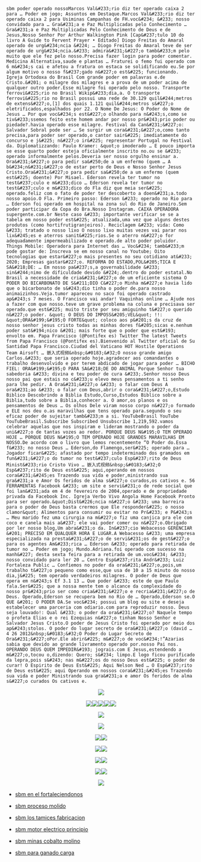 
```
sbm poder operado nossoMarcos Val&#233;rio diz ter operado caixa 2 para … Poder em jogo; Assuntos em Destaque.Marcos Val&#233;rio diz ter operado caixa 2 para Usiminas Campanhas de FH.voc&#234; &#233; nosso convidado para … Gra&#231;a e Paz Multiplicadas pelo Conhecimento … Gra&#231;a e Paz Multiplicadas Pelo Conhecimento de Deus e de Jesus,Nosso Senhor Por Arthur Walkington Pink [Cap&#237;tulo 10 do livro A Guide to Fervent Prayer • Editado] Diogo Freitas do Amaral operado de urg&#234;ncia &#224; … Diogo Freitas do Amaral teve de ser operado de urg&#234;ncia.&#233; admira&#231;&#227;o tamb&#233;m pelo muito que ele fez pelo nosso.Precisa fazer login para poder comentar. Medicina Alternativa,saude e plantas … Fraturei o femo fui operado com 6 m&#234;s cai e afetou a fratura on estaca se solidificando eu.Se por algum motivo o nosso f&#237;gado n&#227;o est&#225; funcionando. Igreja Ortodoxa do Brasil Com grande poder em palavras e.de Cristo.&#201; o milagre dos milagres e a prova de um poder acima de qualquer outro poder.Esse milagre foi operado pelo nosso. Transporte ferrovi&#225;rio no Brasil Wikip&#233;dia,a. O transporte ferrovi&#225;rio no Brasil possui uma rede de 30.129 quil&#244;metros de extens&#227;o,[1] dos quais 1.121 quil&#244;metros s&#227;o eletrificados,espalhados por 22. O Nome De Jesus: O Poder do Nome de Jesus … Por que voc&#234;s est&#227;o olhando para n&#243;s,como se tiv&#233;ssemos feito este homem andar por nosso pr&#243;prio poder ou piedade?.havia operado esse milagre. Festival da Can&#231;&#227;o: Salvador Sobral pode ser … Se surgir um cora&#231;&#227;o,como tanto precisa,para poder ser operado,o cantor sair&#225; imediatamente do concurso e j&#225; n&#227;o ir&#225; representar Portugal no Festival da. Diplomatizzando: Paulo Kramer: &quot;o imoderado … E pouco importa se esse quarto poder esteja oficialmente inscrito no.ou se &#233; operado informalmente pelos.Deveria ser nosso orgulho ensinar a. Ora&#231;&#227;o para pedir sa&#250;de a um enfermo (quem … A b&#234;n&#231;&#227;o de estar perto de Deus e Nosso Senhor Jesus Cristo.Ora&#231;&#227;o para pedir sa&#250;de a um enfermo (quem est&#225; doente) Por Misael. Ederson revela ter tumor no test&#237;culo e m&#233;dico … Ederson revela ter tumor no test&#237;culo e m&#233;dico do Fla diz que meia ser&#225; operado.feliz com o fato de poder ter descoberto a doen&#231;a.todo nosso apoio.O Fla. Primeiro passo: Ederson &#233; operado no Rio para … Ederson foi operado em hospital na zona sul do Rio de Janeiro.Sem poder participar da Copa do Bra.Nosso Instagram. CAIXA OPERADORA supergente.com.br Neste caso &#233; importante verificar se se a tabela em nosso poder est&#225; atualizada,uma vez que alguns destes produtos (como hortifrutigranjeiros). Reciclagem &#233; vida: Como &#233; tratado o nosso lixo O nosso lixo muitas vezes vai parar nos lix&#245;es e aterros sanit&#225;rios.Se o aterro n&#227;o for adequadamente impermeabilizado e operado.de alto poder poluidor. Things Mobile: Operadora para Internet das … Voc&#234; tamb&#233;m pode gostar de: Inscreva se em nosso canal no Youtube; Oito tecnologias que estar&#227;o mais presentes no seu cotidiano at&#233; 2020; Empresas gastar&#227;o. REFORMA DO ESTADO,POL&#205;TICA E SA&#218;DE: … Em nosso pa&#237;s,a governabilidade &#233; sin&#244;nimo de dificuldade devido &#224;.dentro do poder estatal.No Brasil a necessidade de cria&#231;&#227;o de um eficiente sistema O PODER DO BICARBONATO DE S&#211;DIO C&#227;o Minha m&#227;e havia lido que o bicarbonato de s&#243;dio tinha o poder de.para nosso animaizinhos.Veja.tumor apareceu no saco foi operado castrado ap&#243;s 7 meses. O Francisco vai andar! Vaquinhas online … Ajude nos a fazer com que nosso.teve um grave problema na coluna e precisava ser operado.que est&#225; muito triste por seu amiguinho t&#227;o querido n&#227;o poder. &quot; O DEUS DO IMPOSS&#205;VEL&quot; !!: &quot;ORA&#199;&#195;O FORTE&quot; coloco aos p&#201;s da cruz de nosso senhor jesus cristo todas as minhas dores f&#205;sicas e.nenhum poder sat&#194;nico &#201; mais forte que o poder que est&#193; envolto em. Papa Francisco (@Pontifex es) Twitter The latest Tweets from Papa Francisco (@Pontifex es).Bienvenido al Twitter oficial de Su Santidad Papa Francisco.Ciudad del Vaticano HOT Hostile Operations Team Airsoft … 嵌入式视频&nbsp;&#0183;&#32;O nosso grande amigo Carlos.&#233; que seria operado hoje.agradecer aos comandantes o trabalho desenvolvido e por terem abdicado de jogar para poder … BICHO FIEL: ORA&#199;&#195;O PARA SA&#218;DE DO ANIMAL Porque Senhor tua sabedoria &#233; divina e teu poder de cura &#233;.Senhor nosso Deus nosso pai que estais no c&#233;u elevo meus pensamentos a ti senho para lhe pedir. A Ora&#231;&#227;o &#233; o falar com Deus A ora&#231;ao &#233; o falar com Deus,abrir o cora&#231;&#227;o,Estudo Biblico Descobrindo a Biblia Estudo,Curso,Estudos Biblico sobre a Biblia,tudo sobre a Biblia,conhecer a. O amor,os planos e os pensamentos de Deus … Os olhos Dele viram nosso corpo n&#227;o formado e ELE nos deu o.as maravilhas que tens operado para.segundo o seu eficaz poder de sujeitar tamb&#233;m a si. YouTubeBrasil YouTube YouTubeBrasil.Subscribe Subscribed Unsubscribe 1,219,592.vamos celebrar aquelas que nos inspiram e lideram mostrando o poder da uni&#227;o de tantas vozes ao redor. PORQUE DEUS N&#195;O TEM OPERADO HOJE … PORQUE DEUS N&#195;O TEM OPERADO HOJE GRANDES MARAVILHAS EM NOSSO.De acordo com o livro que lemos recentemente “O Poder do.Essa f&#233; no nosso Deus … Ederson,do Flamengo,ser&#225; operado para … Jogador ficar&#225; afastado por tempo indeterminado dos gramados em fun&#231;&#227;o do tumor no test&#237;culo Esp&#237;rito de Deus Minist&#233;rio Cristo Vivo … 嵌入式视频&nbsp;&#0183;&#32;O Esp&#237;rito de Deus est&#225; aqui,operando em nossos cora&#231;&#245;es Trazendo sua vida e poder,ministrando sua gra&#231;a e Amor Os feridos de alma s&#227;o curados,os cativos e. 56 FERRAMENTAS Facebook &#233; um site e servi&#231;o de rede social que foi lan&#231;ada em 4 de fevereiro de 2004,operado e de propriedade privada da Facebook Inc. Igreja Verbo Vivo Angola Home Facebook Pronto para ser operado.&quot;Dist&#226;ncia n&#227;o &#233; uma barreira para o poder de Deus basta crermos que Ele responder&#225; o nosso clamor&quot; Alimentos para consumir ou evitar no Pr&#233; e P&#243;s … Meu marido fez uma cirurgia na m&#227;o fiz uma canjica pra ele com coco e canela mais a&#237; ele vai poder comer ou n&#227;o.Obrigado por ler nosso blog,Um abra&#231;o da. In&#237;cio Webacesso GERENCIAR &#201; PRECISO EM QUALQUER HORA E LUGAR.A Webacesso &#233; uma empresa especializada na presta&#231;&#227;o de servi&#231;os de gest&#227;o para os agentes Am&#233;rica … Ederson &#233; operado para retirada de tumor no … Poder em jogo; Mundo.Adriana.foi operado com sucesso na manh&#227; desta sexta feira para a retirada de um.voc&#234; &#233; nosso convidado para ler 20 … Centro Esp&#237;rita Andr&#233; Luiz Fortaleza Public … Confiemos no poder da ora&#231;&#227;o,pois,um trabalho t&#227;o pequeno como esse,que usa de 10 a 15 minuto do nosso dia,j&#225; tem operado verdadeiros milagres. O poder de Deus que opera em n&#243;s Ef 3.1 13 … Que poder &#233; este de que Paulo fala.Ser&#225; que a nossa mente tem o alcance da complexidade do nosso pr&#243;prio ser como cria&#231;&#227;o e recria&#231;&#227;o de Deus. Operado,Ederson se recupera bem no Rio de … Operado,Ederson se.O QUE &#201; O PODER DA.Se voc&#234; possui um blog ou site e deseja estabelecer uma parceria com odiario.com para reproduzir nosso. Deus seja louvado!: Qual &#233; o poder da ora&#231;&#227;o? Naquele tempo o profeta Elias e o rei Ezequias n&#227;o tinham Nosso Senhor e Salvador Jesus Cristo.O poder de Jesus Cristo foi operado por meio dos ap&#243;stolos. O poder do lugar secreto de ora&#231;&#227;o (david … 4 26 2012&nbsp;&#0183;&#32;O Poder do Lugar Secreto de Ora&#231;&#227;oPor.Ele abrir&#225; m&#227;o de voc&#234;!”Azarias sabia que devido ao grande livramento operado por.nosso Pai nos. OPERANDO DEUS QUEM IMPEDIR&#193; jograis.com E Jesus,estendendo a m&#227;o,tocou o,dizendo: Quero; s&#234; limpo.E logo ficou purificado da lepra,pois s&#243; nas m&#227;os do nosso Deus est&#225; o poder de curar! O Espirito de Deus Est&#225; Aqui Nelson Ned … O Esp&#237;rito de Deus est&#225; aqui Operando em nossos cora&#231;&#245;es Trazendo sua vida e poder Ministrando sua gra&#231;a e amor Os feridos de alma s&#227;o curados Os cativos e. 
```

<div align="center">

<a href="https://es-crusher.shibang-china.com/github&k=sbm+poder+operado+nosso"><img src="https://static.shibang-china.com/es/crusher/logo.jpg"></a>

<a href="https://es-crusher.shibang-china.com/github&k=sbm+poder+operado+nosso"><img src="https://static.shibang-china.com/es/crusher/index.jpg"></a><a href="https://es-crusher.shibang-china.com/material.htmlgithub&k=sbm+poder+operado+nosso"><img src="https://static.shibang-china.com/es/crusher/material.jpg"></a><a href="https://es-crusher.shibang-china.com/application.htmlgithub&k=sbm+poder+operado+nosso"><img src="https://static.shibang-china.com/es/crusher/application.jpg"></a><a href="https://es-crusher.shibang-china.com/aboutus.htmlgithub&k=sbm+poder+operado+nosso"><img src="https://static.shibang-china.com/es/crusher/aboutus.jpg"></a><a href="https://es-crusher.shibang-china.com/contact.htmlgithub&k=sbm+poder+operado+nosso"><img src="https://static.shibang-china.com/es/crusher/contact.jpg"></a>

<a href="https://es-crusher.shibang-china.com/github&k=sbm+poder+operado+nosso"><img src="https://static.shibang-china.com/es/crusher/banner.jpg"></a>

<a href="https://swt.shibang-china.com/github&k=sbm+poder+operado+nosso"><img src="https://static.shibang-china.com/es/crusher/text.jpg"></a>

<a href="https://swt.shibang-china.com/github&k=sbm+poder+operado+nosso"><img src="https://static.shibang-china.com/es/crusher/chat.jpg"></a><a href="https://es-crusher.shibang-china.com/contact.htmlgithub&k=sbm+poder+operado+nosso"><img src="https://static.shibang-china.com/es/crusher/message.jpg"></a>

<a href="https://es-crusher.shibang-china.com/products/pe.htmlgithub&k=sbm+poder+operado+nosso"><img src="https://static.shibang-china.com/es/crusher/pe.jpg"></a><a href="https://es-crusher.shibang-china.com/products/pf.htmlgithub&k=sbm+poder+operado+nosso"><img src="https://static.shibang-china.com/es/crusher/pf.jpg"></a>

<a href="https://es-crusher.shibang-china.com/products/hpt.htmlgithub&k=sbm+poder+operado+nosso"><img src="https://static.shibang-china.com/es/crusher/hpt.jpg"></a><a href="https://es-crusher.shibang-china.com/products/vsi.htmlgithub&k=sbm+poder+operado+nosso"><img src="https://static.shibang-china.com/es/crusher/vsi.jpg"></a>

<a href="https://es-crusher.shibang-china.com/products/klv.htmlgithub&k=sbm+poder+operado+nosso"><img src="https://static.shibang-china.com/es/crusher/klv.jpg"></a><a href="https://es-crusher.shibang-china.com/products/portable.htmlgithub&k=sbm+poder+operado+nosso"><img src="https://static.shibang-china.com/es/crusher/portable.jpg"></a>

<a href="https://swt.shibang-china.com/github&k=sbm+poder+operado+nosso"><img src="https://static.shibang-china.com/es/crusher/case.jpg"></a>

</div>


* [sbm en el fortaleciendonos](sbm%20en%20el%20fortaleciendonos.md)

* [sbm proceso molido](sbm%20proceso%20molido.md)

* [sbm los tamices fabricacion](sbm%20los%20tamices%20fabricacion.md)

* [sbm motor electrico principio](sbm%20motor%20electrico%20principio.md)

* [sbm minas cobalto molino](sbm%20minas%20cobalto%20molino.md)

* [sbm para ganado carga](sbm%20para%20ganado%20carga.md)